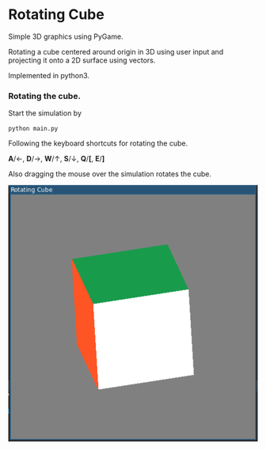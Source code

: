 # Rotating Cube
Simple 3D graphics using PyGame.

Rotating a cube centered around origin in 3D using user input
and projecting it onto a 2D surface using vectors.

Implemented in python3.

### Rotating the cube.
Start the simulation by
  
```
python main.py
```
Following the keyboard shortcuts for rotating the cube.

**A**/&#8592;, **D**/&#8594;, **W**/&#8593;,  **S**/&#8595;, **Q**/**\[**,  **E**/**\]**

Also dragging the mouse over the simulation rotates the cube.

![Sample Image](cube.png)


